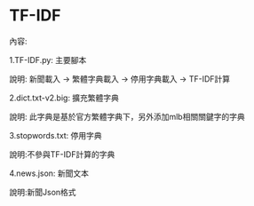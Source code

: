 # TF-IDF

內容:

1.TF-IDF.py: 主要腳本

  說明: 新聞載入 -> 繁體字典載入 -> 停用字典載入 -> TF-IDF計算

2.dict.txt-v2.big: 擴充繁體字典

  說明: 此字典是基於官方繁體字典下，另外添加mlb相關關鍵字的字典

3.stopwords.txt: 停用字典

  說明:不參與TF-IDF計算的字典

4.news.json: 新聞文本

  說明:新聞Json格式
